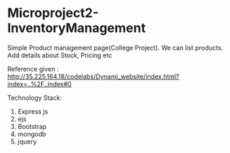 # Microproject2-InventoryManagement

Simple Product management page(College Project). We can list products. Add details about Stock, Pricing etc

Reference given : http://35.225.164.18/codelabs/Dynami_website/index.html?index=..%2F..index#0

Technology Stack: 
1) Express js
2) ejs
3) Bootstrap
4) mongodb
5) jquery
